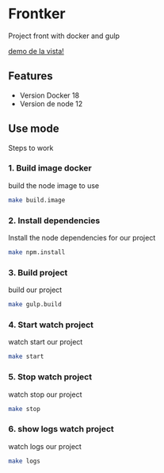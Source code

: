 # Frontker

Project front with docker and gulp

[demo de la vista!](https://jjhoncv.github.io/frontker)

## Features

- Version Docker 18
- Version de node 12

## Use mode
Steps to work

### 1. Build image docker
build the node image to use
```sh
make build.image
```

### 2. Install dependencies
Install the node dependencies for our project 
```sh
make npm.install
```

### 3. Build project
build our project
```sh
make gulp.build
```

### 4. Start watch project
watch start our project
```sh
make start
```

### 5. Stop watch project
watch stop our project
```sh
make stop
```


### 6. show logs watch project
watch logs our project
```sh
make logs
```


